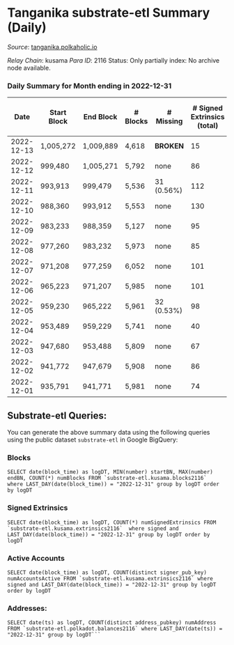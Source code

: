 # Tanganika substrate-etl Summary (Daily)

_Source_: [tanganika.polkaholic.io](https://tanganika.polkaholic.io)

*Relay Chain*: kusama
*Para ID*: 2116
Status: Only partially index: No archive node available.


### Daily Summary for Month ending in 2022-12-31


| Date | Start Block | End Block | # Blocks | # Missing | # Signed Extrinsics (total) | # Active Accounts | # Addresses with Balances | # Events | # Transfers | # XCM Transfers In | # XCM Transfers Out |
| ---- | ----------- | --------- | -------- | --------- | --------------------------- | ----------------- | ------------------------- | -------- | ----------- | ------------------ | ------------------- |
| 2022-12-13 | 1,005,272 | 1,009,889 | 4,618 |  **BROKEN**  | 15 | 10 |  | 66,823 | 15  |   |   |
| 2022-12-12 | 999,480 | 1,005,271 | 5,792 | none  | 86 | 53 |  | 84,034 | 71  |   |   |
| 2022-12-11 | 993,913 | 999,479 | 5,536 | 31 (0.56%) | 112 | 61 |  | 79,423 | 94  |   |   |
| 2022-12-10 | 988,360 | 993,912 | 5,553 | none  | 130 | 71 |  | 79,627 | 74  |   |   |
| 2022-12-09 | 983,233 | 988,359 | 5,127 | none  | 95 | 42 |  | 77,395 | 58  |   |   |
| 2022-12-08 | 977,260 | 983,232 | 5,973 | none  | 85 | 56 |  | 89,498 | 62  |   |   |
| 2022-12-07 | 971,208 | 977,259 | 6,052 | none  | 101 | 60 |  | 90,813 | 89  |   |   |
| 2022-12-06 | 965,223 | 971,207 | 5,985 | none  | 101 | 55 | 3,213 | 90,696 | 78  |   |   |
| 2022-12-05 | 959,230 | 965,222 | 5,961 | 32 (0.53%) | 98 | 60 |  | 90,602 | 75  |   |   |
| 2022-12-04 | 953,489 | 959,229 | 5,741 | none  | 40 | 19 |  | 86,799 | 14  |   |   |
| 2022-12-03 | 947,680 | 953,488 | 5,809 | none  | 67 | 52 |  | 88,071 | 57  |   |   |
| 2022-12-02 | 941,772 | 947,679 | 5,908 | none  | 86 | 54 |  | 89,091 | 76  |   |   |
| 2022-12-01 | 935,791 | 941,771 | 5,981 | none  | 74 | 37 |  | 89,731 | 63  |   |   |

## Substrate-etl Queries:
You can generate the above summary data using the following queries using the public dataset `substrate-etl` in Google BigQuery:


### Blocks
```
SELECT date(block_time) as logDT, MIN(number) startBN, MAX(number) endBN, COUNT(*) numBlocks FROM `substrate-etl.kusama.blocks2116`  where LAST_DAY(date(block_time)) = "2022-12-31" group by logDT order by logDT
```


### Signed Extrinsics
```
SELECT date(block_time) as logDT, COUNT(*) numSignedExtrinsics FROM `substrate-etl.kusama.extrinsics2116`  where signed and LAST_DAY(date(block_time)) = "2022-12-31" group by logDT order by logDT
```


### Active Accounts
```
SELECT date(block_time) as logDT, COUNT(distinct signer_pub_key) numAccountsActive FROM `substrate-etl.kusama.extrinsics2116` where signed and LAST_DAY(date(block_time)) = "2022-12-31" group by logDT order by logDT
```


### Addresses:
```
SELECT date(ts) as logDT, COUNT(distinct address_pubkey) numAddress FROM `substrate-etl.polkadot.balances2116` where LAST_DAY(date(ts)) = "2022-12-31" group by logDT```

